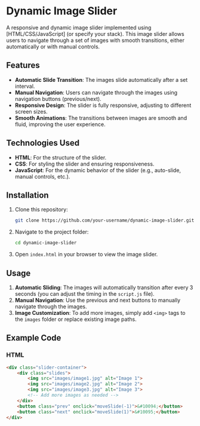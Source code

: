 # Dynamic Image Slider

A responsive and dynamic image slider implemented using [HTML/CSS/JavaScript] (or specify your stack). This image slider allows users to navigate through a set of images with smooth transitions, either automatically or with manual controls.

## Features

- **Automatic Slide Transition**: The images slide automatically after a set interval.
- **Manual Navigation**: Users can navigate through the images using navigation buttons (previous/next).
- **Responsive Design**: The slider is fully responsive, adjusting to different screen sizes.
- **Smooth Animations**: The transitions between images are smooth and fluid, improving the user experience.
  
## Technologies Used

- **HTML**: For the structure of the slider.
- **CSS**: For styling the slider and ensuring responsiveness.
- **JavaScript**: For the dynamic behavior of the slider (e.g., auto-slide, manual controls, etc.).

## Installation

1. Clone this repository:
    ```bash
    git clone https://github.com/your-username/dynamic-image-slider.git
    ```
2. Navigate to the project folder:
    ```bash
    cd dynamic-image-slider
    ```
3. Open `index.html` in your browser to view the image slider.

## Usage

1. **Automatic Sliding**: The images will automatically transition after every 3 seconds (you can adjust the timing in the `script.js` file).
2. **Manual Navigation**: Use the previous and next buttons to manually navigate through the images.
3. **Image Customization**: To add more images, simply add `<img>` tags to the `images` folder or replace existing image paths.

## Example Code

### HTML

```html
<div class="slider-container">
    <div class="slides">
        <img src="images/image1.jpg" alt="Image 1">
        <img src="images/image2.jpg" alt="Image 2">
        <img src="images/image3.jpg" alt="Image 3">
        <!-- Add more images as needed -->
    </div>
    <button class="prev" onclick="moveSlide(-1)">&#10094;</button>
    <button class="next" onclick="moveSlide(1)">&#10095;</button>
</div>
